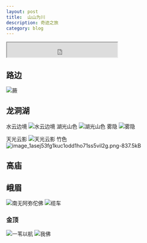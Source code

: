 ```yaml
---
layout: post
title:  山山为川  
description: 奇迹之旅 
category: blog
---
```


<iframe frameborder="20" border="20" marginwidth="10" marginheight="0" width="298" height="40" src="http://ods42cz20.bkt.clouddn.com/%E6%9C%88%E4%BB%A3%20%E5%BD%A9%20-%20%E3%81%8B%E3%81%90%E3%82%84%E5%A7%AB.mp3"></iframe>

## 路边
![蕨][2]

## 龙洞湖
水云边境
![水云边境][3]
湖光山色
![湖光山色][4]
雾隐
![雾隐][5]

天光云影
![天光云影][6]
竹色
![image_1asej53fg1kuc1odd1ho71ss5vil2g.png-837.5kB][7]

## 高庙
## 峨眉
![南无阿弥佗佛][8]
![缆车][9]
### 金顶
![一苇以航][10]
![我佛][11]



  [1]: http://music.163.com/#/m/song?id=27672422&userid=117033646
  [2]: http://static.zybuluo.com/sixijinling/91ll9ptoe5gq3ugrz4v1zgkg/image_1asejjnl21uhkh2914hk7911cj69.png
  [3]: http://static.zybuluo.com/sixijinling/h020myfoin4gg48t7u13oma8/image_1aseis3hljmj1dtt1dn4pni16ici.png
  [4]: http://static.zybuluo.com/sixijinling/obulxhd9016ltrhos3ziitj8/image_1asej9t63id3quh1l3t1nucska2t.png
  [5]: http://static.zybuluo.com/sixijinling/p5pphgjx222ux9l5cvms1thg/image_1asejbvp61rn61uiq1dmi11cajso3a.png
  [6]: http://static.zybuluo.com/sixijinling/mwscsud5770j1c0343t5cbz1/image_1asej3e9p1s2fq59s5q1bp5vn823.png
  [7]: http://static.zybuluo.com/sixijinling/9u9wm30h2p0eyii0msgtjh9n/image_1asej53fg1kuc1odd1ho71ss5vil2g.png
  [8]: http://static.zybuluo.com/sixijinling/uk8yv75bj4ivvh90alq4lynf/image_1asejs5tb12b8137s1q421o8ia1120.png
  [9]: http://static.zybuluo.com/sixijinling/bv2a95lmquho6iedbq270fxy/image_1asejr5f2g9h1i0113mb51vmm91j.png
  [10]: http://static.zybuluo.com/sixijinling/rcy1fc7mbv439x8x6tb2j7hf/image_1asek0jge89gtco83h1tn7144r2d.png
  [11]: http://static.zybuluo.com/sixijinling/d7uw1o655gdd80y5z3e7opyd/image_1asek3cnak0kmcaiqkrlq11552q.png
